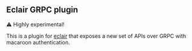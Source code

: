 ## Eclair GRPC plugin

:warning: Highly experimental!

This is a plugin for [eclair](github.com/ACINQ/eclair) that exposes a new set of APIs over GRPC 
with macaroon authentication.